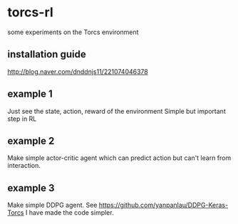 # torcs-rl
some experiments on the Torcs environment

## installation guide
http://blog.naver.com/dnddnjs11/221074046378

## example 1
Just see the state, action, reward of the environment
Simple but important step in RL

## example 2
Make simple actor-critic agent which can predict action
but can't learn from interaction.

## example 3
Make simple DDPG agent. See https://github.com/yanpanlau/DDPG-Keras-Torcs
I have made the code simpler. 

